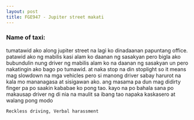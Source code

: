 ```yaml
---
layout: post
title: FGE947 - Jupiter street makati
---
```


### Name of taxi: 

tumatawid ako along jupiter street na lagi ko dinadaanan papuntang office. patawid ako ng mabilis kasi alam ko daanan ng sasakyan pero bigla ako bubundulin nung driver ng mabilis alam ko na daanan ng sasakyan un pero nakatingin ako bago po tumawid. at naka stop na din stoplight so it means mag slowdown na mga vehicles pero si manong driver sabay harurot na kala mo mananagasa at sisigawan ako. ang masama pa dun mag didirty finger pa po saakin kababae ko pong tao. kayo na po bahala sana po makausap driver ng di nia na maulit sa ibang tao napaka kaskasero at walang pong modo

```Reckless driving, Verbal harassment```
